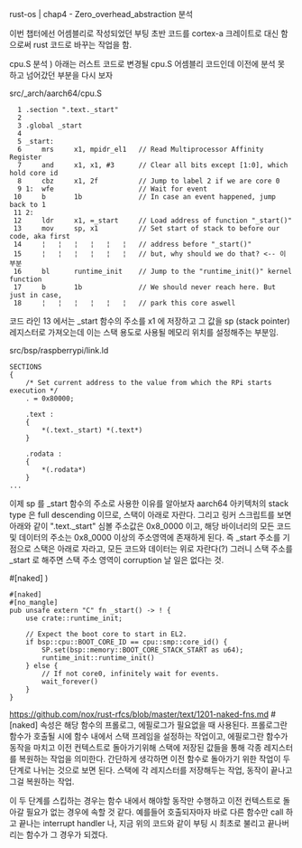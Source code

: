 rust-os | chap4 - Zero_overhead_abstraction 분석

이번 챕터에선 어셈블리로 작성되었던 부팅 초반 코드를 cortex-a 크레이트로 대신 함으로써 rust 코드로 바꾸는 작업을 함.

cpu.S 분석 )
아래는 러스트 코드로 변경될 cpu.S 어셈블리 코드인데 이전에 분석 못 하고 넘어갔던 부분을 다시 보자

src/_arch/aarch64/cpu.S
```
  1 .section ".text._start"                                                                                            
  2                              
  3 .global _start
  4                              
  5 _start:
  6     mrs     x1, mpidr_el1   // Read Multiprocessor Affinity Register
  7     and     x1, x1, #3      // Clear all bits except [1:0], which hold core id
  8     cbz     x1, 2f          // Jump to label 2 if we are core 0
  9 1:  wfe                     // Wait for event
 10     b       1b              // In case an event happened, jump back to 1
 11 2: 
 12     ldr     x1, =_start     // Load address of function "_start()"
 13     mov     sp, x1          // Set start of stack to before our code, aka first
 14     ¦   ¦   ¦   ¦   ¦   ¦   // address before "_start()"
 15     ¦   ¦   ¦   ¦   ¦   ¦   // but, why should we do that? <-- 이 부분
 16     bl      runtime_init    // Jump to the "runtime_init()" kernel function
 17     b       1b              // We should never reach here. But just in case,
 18     ¦   ¦   ¦   ¦   ¦   ¦   // park this core aswell
```
코드 라인 13 에서는 _start 함수의 주소를 x1 에 저장하고 그 값을 sp (stack pointer) 레지스터로 가져오는데 
이는 스택 용도로 사용될 메모리 위치를 설정해주는 부분임.

src/bsp/raspberrypi/link.ld
```
SECTIONS
{
    /* Set current address to the value from which the RPi starts execution */
    . = 0x80000;

    .text :
    {
        *(.text._start) *(.text*)
    }

    .rodata :
    {
        *(.rodata*)
    }
...
```
이제 sp 를 _start 함수의 주소로 사용한 이유를 알아보자
aarch64 아키텍처의 stack type 은 full descending 이므로, 스택이 아래로 자란다.
그리고 링커 스크립트를 보면 아래와 같이 ".text._start" 심볼 주소값은 0x8_0000 이고, 해당 바이너리의 모든 코드 및 데이터의 주소는 0x8_0000 이상의 주소영역에 존재하게 된다.
즉 _start 주소를 기점으로 스택은 아래로 자라고, 모든 코드와 데이터는 위로 자란다(?) 그러니 스택 주소를 _start 로 해주면 스택 주소 영역이 corruption 날 일은 없다는 것.


#[naked] )
```
#[naked]
#[no_mangle]
pub unsafe extern "C" fn _start() -> ! {
    use crate::runtime_init;

    // Expect the boot core to start in EL2.
    if bsp::cpu::BOOT_CORE_ID == cpu::smp::core_id() {
        SP.set(bsp::memory::BOOT_CORE_STACK_START as u64);
        runtime_init::runtime_init()
    } else {
        // If not core0, infinitely wait for events.
        wait_forever()
    }
}
```

https://github.com/nox/rust-rfcs/blob/master/text/1201-naked-fns.md
#[naked] 속성은 해당 함수의 프롤로그, 에필로그가 필요없을 때 사용된다.
프롤로그란 함수가 호출될 시에 함수 내에서 스택 프레임을 설정하는 작업이고,
에필로그란 함수가 동작을 마치고 이전 컨텍스트로 돌아가기위해 스택에 저장된 값들을 통해 각종 레지스터를 복원하는 작업을 의미한다.
간단하게 생각하면 이전 함수로 돌아가기 위한 작업이 두 단계로 나뉘는 것으로 보면 된다.
스택에 각 레지스터를 저장해두는 작업, 동작이 끝나고 그걸 복원하는 작업. 

이 두 단계를 스킵하는 경우는 함수 내에서 해야할 동작만 수행하고 이전 컨텍스트로 돌아갈 필요가 없는 경우에 속할 것 같다.
예를들어 호출되자마자 바로 다른 함수만 call 하고 끝나는 interrupt handler 나, 
지금 위의 코드와 같이 부팅 시 최초로 불리고 끝나버리는 함수가 그 경우가 되겠다.



